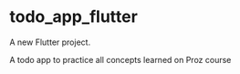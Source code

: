 # todo_app_flutter

A new Flutter project.

A todo app to practice all concepts learned on Proz course